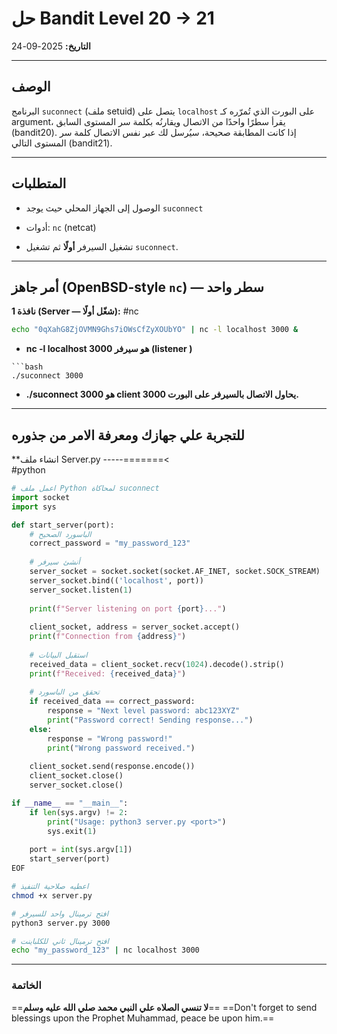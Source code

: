 # حل Bandit Level 20 → 21

**التاريخ:** 2025-09-24

---

## الوصف

البرنامج `suconnect` (ملف setuid) يتصل على `localhost` على البورت الذي تُمرّره كـ argument، يقرأ سطرًا واحدًا من الاتصال ويقارنُه بكلمة سر المستوى السابق (bandit20). إذا كانت المطابقة صحيحة، سيُرسل لك عبر نفس الاتصال كلمة سر المستوى التالي (bandit21).


---

## المتطلبات

- الوصول إلى الجهاز المحلي حيث يوجد `suconnect` 
    
- أدوات: `nc` (netcat)
    
- تشغيل السيرفر **أولًا** ثم تشغيل `suconnect`.
    

---

## أمر جاهز (OpenBSD-style `nc`) — سطر واحد

**نافذة 1 (Server — شغّل أولًا):**
#nc 
```bash
echo "0qXahG8ZjOVMN9Ghs7iOWsCfZyXOUbYO" | nc -l localhost 3000 &
```
- **nc -l localhost 3000 هو سيرفر (listener )**
```
```bash
./suconnect 3000
```
- **./suconnect 3000 هو client يحاول الاتصال بالسيرفر على البورت 3000.**
---
## للتجربة علي جهازك ومعرفة الامر من جذوره 
**انشاء ملف Server.py  -----=======<  
#python
```python
# اعمل ملف Python لمحاكاة suconnect
import socket
import sys

def start_server(port):
    # الباسورد الصحيح
    correct_password = "my_password_123"
    
    # أنشئ سيرفر
    server_socket = socket.socket(socket.AF_INET, socket.SOCK_STREAM)
    server_socket.bind(('localhost', port))
    server_socket.listen(1)
    
    print(f"Server listening on port {port}...")
    
    client_socket, address = server_socket.accept()
    print(f"Connection from {address}")
    
    # استقبل البيانات
    received_data = client_socket.recv(1024).decode().strip()
    print(f"Received: {received_data}")
    
    # تحقق من الباسورد
    if received_data == correct_password:
        response = "Next level password: abc123XYZ"
        print("Password correct! Sending response...")
    else:
        response = "Wrong password!"
        print("Wrong password received.")
    
    client_socket.send(response.encode())
    client_socket.close()
    server_socket.close()

if __name__ == "__main__":
    if len(sys.argv) != 2:
        print("Usage: python3 server.py <port>")
        sys.exit(1)
    
    port = int(sys.argv[1])
    start_server(port)
EOF
```

```bash
# اعطيه صلاحية التنفيذ
chmod +x server.py
```

```bash
# افتح ترمينال واحد للسيرفر
python3 server.py 3000

# افتح ترمينال ثاني للكلباينت
echo "my_password_123" | nc localhost 3000
```

---
### الخاتمة
==**لا تنسي الصلاه علي النبي محمد صلي الله عليه وسلم**==
==Don't forget to send blessings upon the Prophet Muhammad, peace be upon him.==